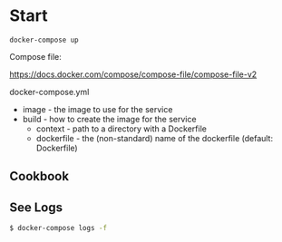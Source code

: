 # Start

```
docker-compose up
```

Compose file:

https://docs.docker.com/compose/compose-file/compose-file-v2

docker-compose.yml

* image - the image to use for the service
* build - how to create the image for the service
  * context - path to a directory with a Dockerfile
  * dockerfile - the (non-standard) name of the dockerfile (default: Dockerfile)

## Cookbook

## See Logs

```sh
$ docker-compose logs -f
```

